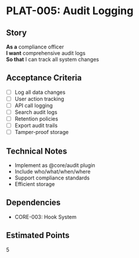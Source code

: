 # PLAT-005: Audit Logging

## Story
**As a** compliance officer  
**I want** comprehensive audit logs  
**So that** I can track all system changes

## Acceptance Criteria
- [ ] Log all data changes
- [ ] User action tracking
- [ ] API call logging
- [ ] Search audit logs
- [ ] Retention policies
- [ ] Export audit trails
- [ ] Tamper-proof storage

## Technical Notes
- Implement as @core/audit plugin
- Include who/what/when/where
- Support compliance standards
- Efficient storage

## Dependencies
- CORE-003: Hook System

## Estimated Points
5